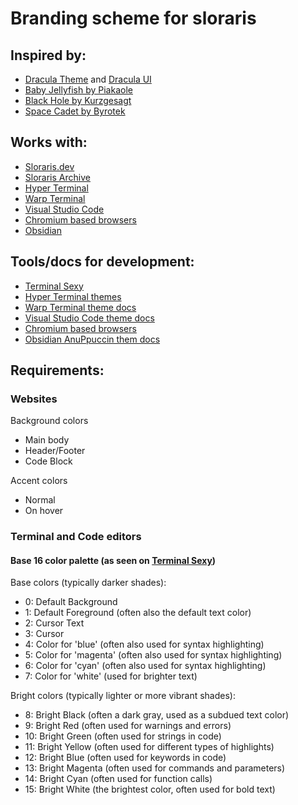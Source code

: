 # Branding scheme for sloraris
## Inspired by:
- [Dracula Theme](https://draculatheme.com/) and [Dracula UI](https://github.com/dracula/dracula-ui/tree/main/design)
- [Baby Jellyfish by Piakaole](https://www.redbubble.com/i/mouse-pad/Baby-jellyfish-by-pikaole/56972065.GAP22)
- [Black Hole by Kurzgesagt](https://archive.org/details/black-hole-by-kurzgesagt-2-3840x2160)
- [Space Cadet by Byrotek](https://www.deviantart.com/byrotek/art/Space-Cadet-778344860)

## Works with:
- [Sloraris.dev](sloraris.dev)
- [Sloraris Archive](archive.sloraris.dev)
- [Hyper Terminal](https://hyper.is/)
- [Warp Terminal](https://docs.warp.dev/)
- [Visual Studio Code](https://code.visualstudio.com/)
- [Chromium based browsers](https://chromewebstore.google.com/category/themes)
- [Obsidian](https://obsidian.md/)

## Tools/docs for development:
- [Terminal Sexy](https://terminal.sexy/?)
- [Hyper Terminal themes](https://hyper.is/themes)
- [Warp Terminal theme docs](https://docs.warp.dev/appearance/custom-themes)
- [Visual Studio Code theme docs](https://code.visualstudio.com/docs/getstarted/themes)
- [Chromium based browsers](https://www.themebeta.com/chrome-theme-creator-online.html)
- [Obsidian AnuPpuccin them docs](https://github.com/AnubisNekhet/AnuPpuccin?tab=readme-ov-file)

## Requirements:
### Websites
Background colors
- Main body
- Header/Footer
- Code Block

Accent colors
- Normal
- On hover
### Terminal and Code editors
#### Base 16 color palette (as seen on [Terminal Sexy](https://terminal.sexy/?))
Base colors (typically darker shades):
- 0: Default Background
- 1: Default Foreground (often also the default text color)
- 2: Cursor Text
- 3: Cursor
- 4: Color for 'blue' (often also used for syntax highlighting)
- 5: Color for 'magenta' (often also used for syntax highlighting)
- 6: Color for 'cyan' (often also used for syntax highlighting)
- 7: Color for 'white' (used for brighter text)

Bright colors (typically lighter or more vibrant shades):
- 8: Bright Black (often a dark gray, used as a subdued text color)
- 9: Bright Red (often used for warnings and errors)
- 10: Bright Green (often used for strings in code)
- 11: Bright Yellow (often used for different types of highlights)
- 12: Bright Blue (often used for keywords in code)
- 13: Bright Magenta (often used for commands and parameters)
- 14: Bright Cyan (often used for function calls)
- 15: Bright White (the brightest color, often used for bold text)